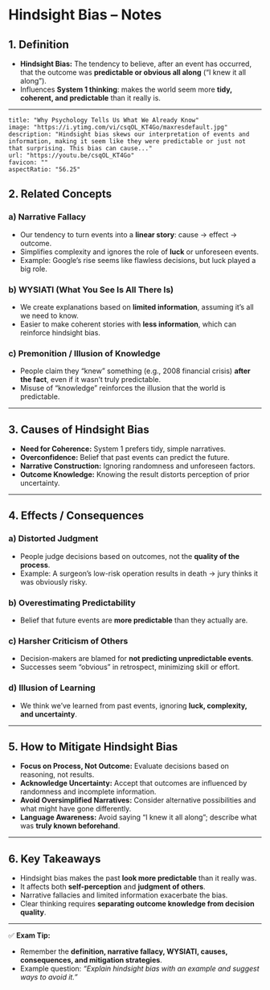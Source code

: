 # Hindsight Bias – Notes

## 1. Definition

- **Hindsight Bias:** The tendency to believe, after an event has occurred, that the outcome was **predictable or obvious all along** (“I knew it all along”).
- Influences **System 1 thinking**: makes the world seem more **tidy, coherent, and predictable** than it really is.

---
```embed
title: "Why Psychology Tells Us What We Already Know"
image: "https://i.ytimg.com/vi/csqOL_KT4Go/maxresdefault.jpg"
description: "Hindsight bias skews our interpretation of events and information, making it seem like they were predictable or just not that surprising. This bias can cause..."
url: "https://youtu.be/csqOL_KT4Go"
favicon: ""
aspectRatio: "56.25"
```

## 2. Related Concepts

### a) Narrative Fallacy

- Our tendency to turn events into a **linear story**: cause → effect → outcome.
- Simplifies complexity and ignores the role of **luck** or unforeseen events.
- Example: Google’s rise seems like flawless decisions, but luck played a big role.

### b) WYSIATI (What You See Is All There Is)

- We create explanations based on **limited information**, assuming it’s all we need to know.
- Easier to make coherent stories with **less information**, which can reinforce hindsight bias.

### c) Premonition / Illusion of Knowledge

- People claim they “knew” something (e.g., 2008 financial crisis) **after the fact**, even if it wasn’t truly predictable.
- Misuse of “knowledge” reinforces the illusion that the world is predictable.

---

## 3. Causes of Hindsight Bias

- **Need for Coherence:** System 1 prefers tidy, simple narratives.
- **Overconfidence:** Belief that past events can predict the future.
- **Narrative Construction:** Ignoring randomness and unforeseen factors.
- **Outcome Knowledge:** Knowing the result distorts perception of prior uncertainty.

---

## 4. Effects / Consequences

### a) Distorted Judgment

- People judge decisions based on outcomes, not the **quality of the process**.
- Example: A surgeon’s low-risk operation results in death → jury thinks it was obviously risky.

### b) Overestimating Predictability

- Belief that future events are **more predictable** than they actually are.

### c) Harsher Criticism of Others

- Decision-makers are blamed for **not predicting unpredictable events**.
- Successes seem “obvious” in retrospect, minimizing skill or effort.

### d) Illusion of Learning

- We think we’ve learned from past events, ignoring **luck, complexity, and uncertainty**.

---

## 5. How to Mitigate Hindsight Bias

- **Focus on Process, Not Outcome:** Evaluate decisions based on reasoning, not results.
- **Acknowledge Uncertainty:** Accept that outcomes are influenced by randomness and incomplete information.
- **Avoid Oversimplified Narratives:** Consider alternative possibilities and what might have gone differently.
- **Language Awareness:** Avoid saying “I knew it all along”; describe what was **truly known beforehand**.

---

## 6. Key Takeaways

- Hindsight bias makes the past **look more predictable** than it really was.
- It affects both **self-perception** and **judgment of others**.
- Narrative fallacies and limited information exacerbate the bias.
- Clear thinking requires **separating outcome knowledge from decision quality**.

---

✅ **Exam Tip:**

- Remember the **definition, narrative fallacy, WYSIATI, causes, consequences, and mitigation strategies**.
- Example question: _“Explain hindsight bias with an example and suggest ways to avoid it.”_